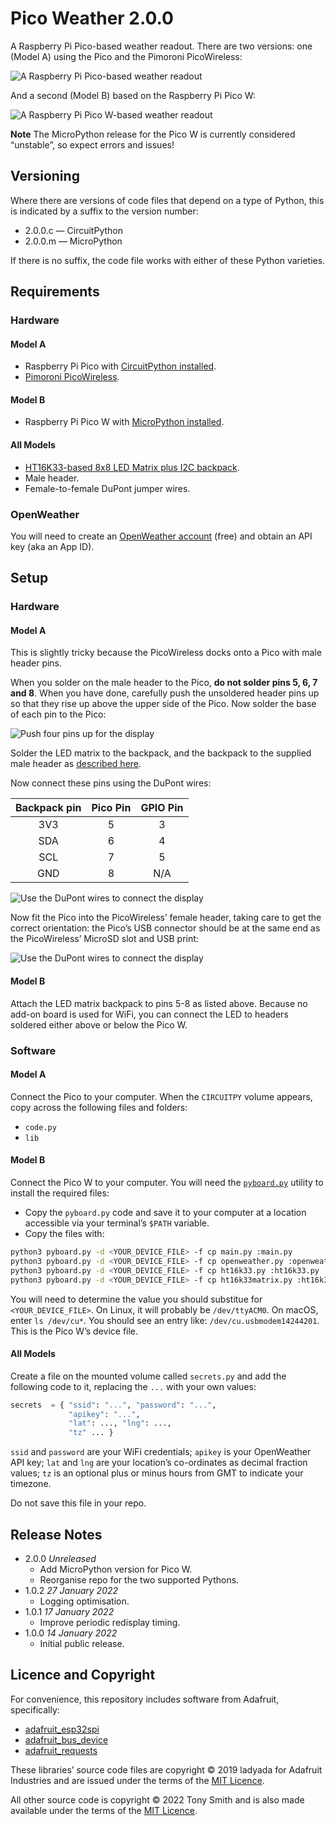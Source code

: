 # Pico Weather 2.0.0

A Raspberry Pi Pico-based weather readout. There are two versions: one (Model A) using the Pico and the Pimoroni PicoWireless:

![A Raspberry Pi Pico-based weather readout](./images/P1020223.JPG)

And a second (Model B) based on the Raspberry Pi Pico W:

![A Raspberry Pi Pico W-based weather readout](./images/IMG_1032.JPG)

**Note** The MicroPython release for the Pico W is currently considered “unstable”, so expect errors and issues!

## Versioning

Where there are versions of code files that depend on a type of Python, this is indicated by a suffix to the version number:

* 2.0.0.c — CircuitPython
* 2.0.0.m — MicroPython

If there is no suffix, the code file works with either of these Python varieties.

## Requirements

### Hardware

#### Model A

* Raspberry Pi Pico with [CircuitPython installed](https://circuitpython.org/board/raspberry_pi_pico/).
* [Pimoroni PicoWireless](https://shop.pimoroni.com/products/pico-wireless-pack).

#### Model B

* Raspberry Pi Pico W with [MicroPython installed](https://micropython.org/download/rp2-pico-w/).

#### All Models

* [HT16K33-based 8x8 LED Matrix plus I2C backpack](https://www.adafruit.com/product/1856).
* Male header.
* Female-to-female DuPont jumper wires.

### OpenWeather

You will need to create an [OpenWeather account](https://openweathermap.org/appid) (free) and obtain an API key (aka an App ID).

## Setup

### Hardware

#### Model A

This is slightly tricky because the PicoWireless docks onto a Pico with male header pins.

When you solder on the male header to the Pico, **do not solder pins 5, 6, 7 and 8**. When you have done, carefully push the unsoldered header pins up so that they rise up above the upper side of the Pico. Now solder the base of each pin to the Pico:

![Push four pins up for the display](./images/P1020216.JPG)

Solder the LED matrix to the backpack, and the backpack to the supplied male header as [described here](https://learn.adafruit.com/adafruit-led-backpack/1-2-8x8-matrix-assembly).

Now connect these pins using the DuPont wires:

| Backpack pin | Pico Pin | GPIO Pin |
| :-: | :-: | :-: |
| 3V3 | 5 | 3 |
| SDA | 6 | 4 |
| SCL | 7 | 5 |
| GND | 8 | N/A |

![Use the DuPont wires to connect the display](./images/P1020217.JPG)

Now fit the Pico into the PicoWireless’ female header, taking care to get the correct orientation: the Pico’s USB connector should be at the same end as the PicoWireless’ MicroSD slot and USB print:

![Use the DuPont wires to connect the display](./images/P1020219.JPG)

#### Model B

Attach the LED matrix backpack to pins 5-8 as listed above. Because no add-on board is used for WiFi, you can connect the LED to headers soldered either above or below the Pico W.

### Software

#### Model A

Connect the Pico to your computer. When the `CIRCUITPY` volume appears, copy across the following files and folders:

* `code.py`
* `lib`

#### Model B

Connect the Pico W to your computer. You will need the [`pyboard.py`](https://raw.githubusercontent.com/micropython/micropython/master/tools/pyboard.py) utility to install the required files:

* Copy the `pyboard.py` code and save it to your computer at a location accessible via your terminal’s `$PATH` variable.
* Copy the files with:

```bash
python3 pyboard.py -d <YOUR_DEVICE_FILE> -f cp main.py :main.py
python3 pyboard.py -d <YOUR_DEVICE_FILE> -f cp openweather.py :openweather.py
python3 pyboard.py -d <YOUR_DEVICE_FILE> -f cp ht16k33.py :ht16k33.py
python3 pyboard.py -d <YOUR_DEVICE_FILE> -f cp ht16k33matrix.py :ht16k33matrix.py
```

You will need to determine the value you should substitue for `<YOUR_DEVICE_FILE>`. On Linux, it will probably be `/dev/ttyACM0`. On macOS, enter `ls /dev/cu*`. You should see an entry like: `/dev/cu.usbmodem14244201`. This is the Pico W’s device file.

#### All Models

Create a file on the mounted volume called `secrets.py` and add the following code to it, replacing the `...` with your own values:

```python
secrets  = { "ssid": "...", "password": "...",
             "apikey": "...",
             "lat": ..., "lng": ...,
             "tz" ... }
```

`ssid` and `password` are your WiFi credentials; `apikey` is your OpenWeather API key; `lat` and `lng` are your location’s co-ordinates as decimal fraction values; `tz` is an optional plus or minus hours from GMT to indicate your timezone.

Do not save this file in your repo.

## Release Notes

* 2.0.0 *Unreleased*
    * Add MicroPython version for Pico W.
    * Reorganise repo for the two supported Pythons.
* 1.0.2 *27 January 2022*
    * Logging optimisation.
* 1.0.1 *17 January 2022*
    * Improve periodic redisplay timing.
* 1.0.0 *14 January 2022*
    * Initial public release.

## Licence and Copyright

For convenience, this repository includes software from Adafruit, specifically:

* [adafruit_esp32spi](https://github.com/adafruit/Adafruit_CircuitPython_ESP32SPI)
* [adafruit_bus_device](https://github.com/adafruit/Adafruit_CircuitPython_BusDevice)
* [adafruit_requests](https://github.com/adafruit/Adafruit_CircuitPython_Requests/)

These libraries’ source code files are copyright © 2019 ladyada for Adafruit Industries and are issued under the terms of the [MIT Licence](./LICENSE.md).

All other source code is copyright © 2022 Tony Smith and is also made available under the terms of the [MIT Licence](./LICENSE.md).
